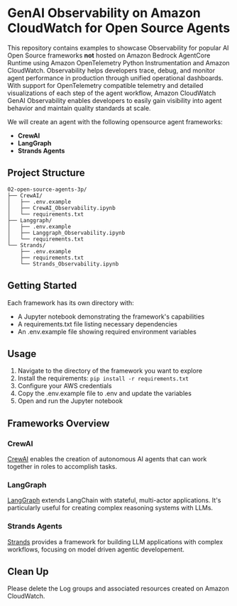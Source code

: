 # GenAI Observability on Amazon CloudWatch for Open Source Agents 

This repository contains examples to showcase Observability for popular AI Open Source frameworks **not** hosted on Amazon Bedrock AgentCore Runtime using Amazon OpenTelemetry Python Instrumentation and Amazon CloudWatch. Observability helps developers trace, debug, and monitor agent performance in production through unified operational dashboards. With support for OpenTelemetry compatible telemetry and detailed visualizations of each step of the agent workflow, Amazon CloudWatch GenAI Observability enables developers to easily gain visibility into agent behavior and maintain quality standards at scale.

We will create an agent with the following opensource agent frameworks: 

- **CrewAI**
- **LangGraph**
- **Strands Agents**

## Project Structure

```
02-open-source-agents-3p/
├── CrewAI/
│   ├── .env.example
│   ├── CrewAI_Observability.ipynb
│   └── requirements.txt
├── Langgraph/
│   ├── .env.example
│   ├── Langgraph_Observability.ipynb
│   └── requirements.txt
└── Strands/
    ├── .env.example
    ├── requirements.txt
    └── Strands_Observability.ipynb
```

## Getting Started

Each framework has its own directory with:
- A Jupyter notebook demonstrating the framework's capabilities
- A requirements.txt file listing necessary dependencies
- An .env.example file showing required environment variables

## Usage

1. Navigate to the directory of the framework you want to explore
2. Install the requirements: `pip install -r requirements.txt`
3. Configure your AWS credentials 
3. Copy the .env.example file to .env and update the variables
4. Open and run the Jupyter notebook

## Frameworks Overview

### CrewAI
[CrewAI](https://www.crewai.com/) enables the creation of autonomous AI agents that can work together in roles to accomplish tasks.

### LangGraph
[LangGraph](https://www.langchain.com/langgraph) extends LangChain with stateful, multi-actor applications. It's particularly useful for creating complex reasoning systems with LLMs.

### Strands Agents
[ Strands](https://strandsagents.com/latest/) provides a framework for building LLM applications with complex workflows, focusing on model driven agentic developement.

## Clean Up 

Please delete the Log groups and associated resources created on Amazon CloudWatch.